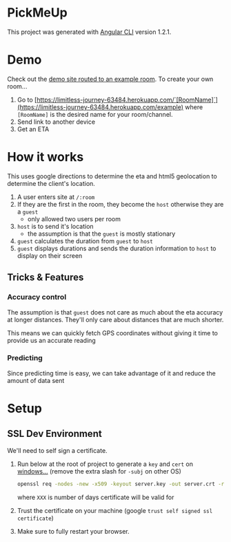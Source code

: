 # PickMeUp

This project was generated with [Angular CLI](https://github.com/angular/angular-cli) version 1.2.1.

# Demo

Check out the [demo site routed to an example room](https://limitless-journey-63484.herokuapp.com/example). To create your own room...   
1. Go to [https://limitless-journey-63484.herokuapp.com/`[RoomName]`](https://limitless-journey-63484.herokuapp.com/example) where `[RoomName]` is the desired name for your room/channel.
1. Send link to another device
1. Get an ETA

# How it works
This uses google directions to determine the eta and html5 geolocation to determine the client's location.
1. A user enters site at `/:room`
1. If they are the first in the room, they become the `host` otherwise they are a `guest`
    * only allowed two users per room
1. `host` is to send it's location
    * the assumption is that the `guest` is mostly stationary
1. `guest` calculates the duration from `guest` to `host`
1. `guest` displays durations and sends the duration information to `host` to display on their screen

## Tricks & Features

### Accuracy control
The assumption is that `guest` does not care as much about the eta accuracy at longer distances. They'll only care about distances that are much shorter.

This means we can quickly fetch GPS coordinates without giving it time to provide us an accurate reading

### Predicting
Since predicting time is easy, we can take advantage of it and reduce the amount of data sent


# Setup

## SSL Dev Environment
We'll need to self sign a certificate.

1. Run below at the root of project to generate a `key` and `cert` 
  on [windows...](https://stackoverflow.com/questions/31506158/running-openssl-from-a-bash-script-on-windows-subject-does-not-start-with) (remove the extra slash for `-subj` on other OS)
    ```bash
    openssl req -nodes -new -x509 -keyout server.key -out server.crt -reqexts SAN    -extensions SAN -subj "//CN=localhost"
    ```
    where `XXX` is number of days certificate will be valid for
    
1. Trust the certificate on your machine (google `trust self signed ssl certificate`)
1. Make sure to fully restart your browser.

